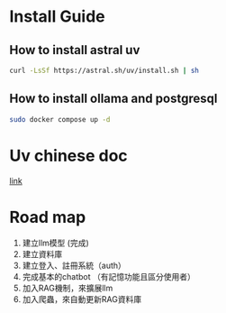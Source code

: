 # Install Guide

## How to install astral uv
```bash
curl -LsSf https://astral.sh/uv/install.sh | sh
```

## How to install ollama and postgresql
```bash
sudo docker compose up -d
```

# Uv chinese doc
[link](https://hellowac.github.io/uv-zh-cn/)


# Road map
1. 建立llm模型  (完成)
2. 建立資料庫
3. 建立登入、註冊系統（auth）
4. 完成基本的chatbot （有記憶功能且區分使用者）
5. 加入RAG機制，來擴展llm
6. 加入爬蟲，來自動更新RAG資料庫